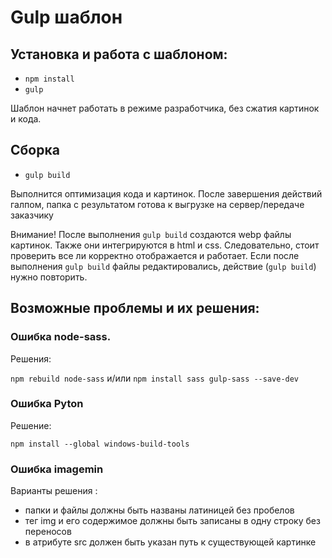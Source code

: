 # Gulp шаблон

## Установка и работа с шаблоном:

-   `npm install`
-   `gulp`

Шаблон начнет работать в режиме разработчика, без сжатия картинок и кода.

## Сборка

-   `gulp build`

Выполнится оптимизация кода и картинок.
После завершения действий галпом, папка с результатом готова к выгрузке на сервер/передаче заказчику

Внимание!
После выполнения `gulp build` создаются webp файлы картинок. Также они интегрируются в html и css.
Следовательно, стоит проверить все ли корректно отображается и работает.
Если после выполнения `gulp build` файлы редактировались, действие (`gulp build`) нужно повторить.

## Возможные проблемы и их решения:

### Ошибка node-sass.

Решения:

`npm rebuild node-sass`
и/или
`npm install sass gulp-sass --save-dev`

### Ошибка Pyton

Решениe:

`npm install --global windows-build-tools`

### Ошибка imagemin

Варианты решения :

-   папки и файлы должны быть названы латиницей без пробелов
-   тег img и его содержимое должны быть записаны в одну строку без переносов
-   в атрибуте src должен быть указан путь к существующей картинке
